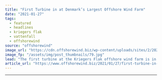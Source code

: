 ```yaml
---
title: "First Turbine in at Denmark’s Largest Offshore Wind Farm"
date: "2021-01-27"
tags: 
  - featured
  - headlines
  - kriegers flak
  - vattenfall
  - offshorewind
source: "offshorewind"
image_url: "https://cdn.offshorewind.biz/wp-content/uploads/sites/2/2021/01/27162015/First-Turbine-in-at-Denmarks-Largest-Offshore-Wind-Farm.jpg"
image_fp: "/assets/img/post_thumbnails/79.jpg"
lead: "The first turbine at the Kriegers Flak offshore wind farm is in place and"
article_url: "https://www.offshorewind.biz/2021/01/27/first-turbine-in-at-denmarks-largest-offshore-wind-farm/"
---
```


---
